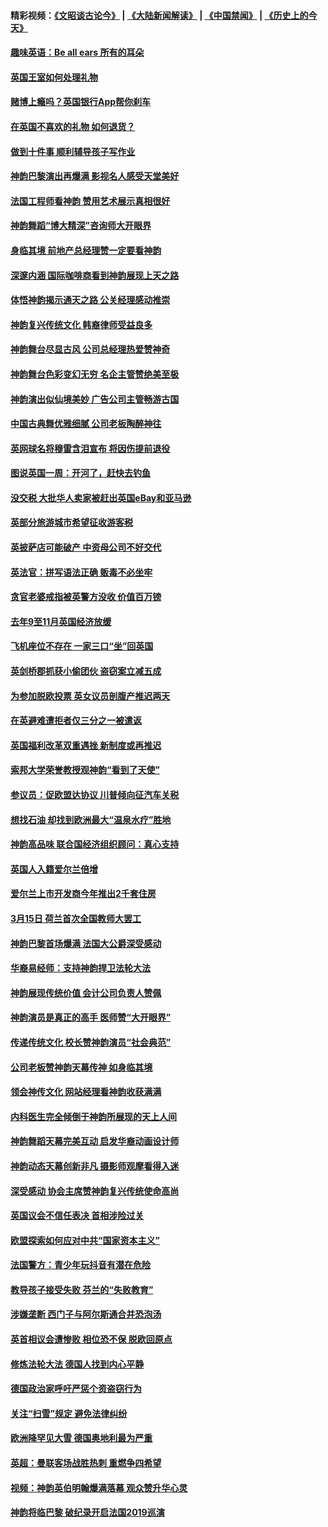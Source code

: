 #### 精彩视频：[《文昭谈古论今》](https://github.com/gfw-breaker/wenzhao/blob/master/README.md?t=01181831) | [《大陆新闻解读》](https://github.com/gfw-breaker/ntdtv-comedy/blob/master/README.md?t=01181831) | [《中国禁闻》](https://github.com/gfw-breaker/ntdtv-news/blob/master/README.md?t=01181831) | [《历史上的今天》](https://github.com/gfw-breaker/today-in-history/blob/master/README.md?t=01181831) 

#### [趣味英语：Be all ears 所有的耳朵](../pages/nsc974/n10985161.md?t=01181831) 

#### [英国王室如何处理礼物](../pages/nsc974/n10985131.md?t=01181831) 

#### [赌博上瘾吗？英国银行App帮你刹车](../pages/nsc974/n10985121.md?t=01181831) 

#### [在英国不喜欢的礼物 如何退货？](../pages/nsc974/n10985110.md?t=01181831) 

#### [做到十件事 顺利辅导孩子写作业](../pages/nsc974/n10985075.md?t=01181831) 

#### [神韵巴黎演出再爆满 影视名人感受天堂美好](../pages/nsc974/n10984954.md?t=01181831) 

#### [法国工程师看神韵 赞用艺术展示真相很好](../pages/nsc974/n10984640.md?t=01181831) 

#### [神韵舞蹈“博大精深”咨询师大开眼界](../pages/nsc974/n10984677.md?t=01181831) 

#### [身临其境 前地产总经理赞一定要看神韵](../pages/nsc974/n10984484.md?t=01181831) 

#### [深邃内涵 国际咖啡商看到神韵展现上天之路](../pages/nsc974/n10984529.md?t=01181831) 

#### [体悟神韵揭示通天之路 公关经理感动推崇](../pages/nsc974/n10984420.md?t=01181831) 

#### [神韵复兴传统文化 韩裔律师受益良多](../pages/nsc974/n10984336.md?t=01181831) 

#### [神韵舞台尽显古风 公司总经理热爱赞神奇](../pages/nsc974/n10984129.md?t=01181831) 

#### [神韵舞台色彩变幻无穷 名企主管赞绝美至极](../pages/nsc974/n10984123.md?t=01181831) 

#### [神韵演出似仙境美妙 广告公司主管畅游古国](../pages/nsc974/n10983955.md?t=01181831) 

#### [中国古典舞优雅细腻 公司老板陶醉神往](../pages/nsc974/n10983863.md?t=01181831) 

#### [英网球名将穆雷含泪宣布 将因伤提前退役](../pages/nsc974/n10983038.md?t=01181831) 

#### [图说英国一周：开河了，赶快去钓鱼](../pages/nsc974/n10983196.md?t=01181831) 

#### [没交税 大批华人卖家被赶出英国eBay和亚马逊](../pages/nsc974/n10983108.md?t=01181831) 

#### [英部分旅游城市希望征收游客税](../pages/nsc974/n10983104.md?t=01181831) 

#### [英披萨店可能破产 中资母公司不好交代](../pages/nsc974/n10983069.md?t=01181831) 

#### [英法官：拼写语法正确 贩毒不必坐牢](../pages/nsc974/n10983060.md?t=01181831) 

#### [贪官老婆戒指被英警方没收 价值百万镑](../pages/nsc974/n10983052.md?t=01181831) 

#### [去年9至11月英国经济放缓](../pages/nsc974/n10983032.md?t=01181831) 

#### [飞机座位不存在  一家三口“坐”回英国](../pages/nsc974/n10983023.md?t=01181831) 

#### [英剑桥郡抓获小偷团伙 盗窃案立减五成](../pages/nsc974/n10983009.md?t=01181831) 

#### [为参加脱欧投票 英女议员剖腹产推迟两天](../pages/nsc974/n10983001.md?t=01181831) 

#### [在英避难遭拒者仅三分之一被遣返](../pages/nsc974/n10982984.md?t=01181831) 

#### [英国福利改革双重遇挫 新制度或再推迟](../pages/nsc974/n10982948.md?t=01181831) 

#### [索邦大学荣誉教授观神韵“看到了天使”](../pages/nsc974/n10982933.md?t=01181831) 

#### [参议员：促欧盟达协议 川普倾向征汽车关税](../pages/nsc974/n10982456.md?t=01181831) 

#### [想找石油 却找到欧洲最大“温泉水疗”胜地](../pages/nsc974/n10982219.md?t=01181831) 

#### [神韵高品味 联合国经济组织顾问：真心支持](../pages/nsc974/n10982478.md?t=01181831) 

#### [英国人入籍爱尔兰倍增](../pages/nsc974/n10982160.md?t=01181831) 

#### [爱尔兰上市开发商今年推出2千套住房](../pages/nsc974/n10982096.md?t=01181831) 

#### [3月15日 荷兰首次全国教师大罢工](../pages/nsc974/n10982052.md?t=01181831) 

#### [神韵巴黎首场爆满 法国大公爵深受感动](../pages/nsc974/n10981627.md?t=01181831) 

#### [华裔易经师：支持神韵捍卫法轮大法](../pages/nsc974/n10981691.md?t=01181831) 

#### [神韵展现传统价值 会计公司负责人赞佩](../pages/nsc974/n10981655.md?t=01181831) 

#### [神韵演员是真正的高手 医师赞“大开眼界”](../pages/nsc974/n10981377.md?t=01181831) 

#### [传递传统文化 校长赞神韵演员“社会典范”](../pages/nsc974/n10981113.md?t=01181831) 

#### [公司老板赞神韵天幕传神 如身临其境](../pages/nsc974/n10981256.md?t=01181831) 

#### [领会神传文化 网站经理看神韵收获满满](../pages/nsc974/n10981047.md?t=01181831) 

#### [内科医生完全倾倒于神韵所展现的天上人间](../pages/nsc974/n10981123.md?t=01181831) 

#### [神韵舞蹈天幕完美互动 启发华裔动画设计师](../pages/nsc974/n10980923.md?t=01181831) 

#### [神韵动态天幕创新非凡 摄影师观摩看得入迷](../pages/nsc974/n10980852.md?t=01181831) 

#### [深受感动 协会主席赞神韵复兴传统使命高尚](../pages/nsc974/n10980758.md?t=01181831) 

#### [英国议会不信任表决 首相涉险过关](../pages/nsc974/n10980536.md?t=01181831) 

#### [欧盟探索如何应对中共“国家资本主义”](../pages/nsc974/n10979979.md?t=01181831) 

#### [法国警方：青少年玩抖音有潜在危险](../pages/nsc974/n10979065.md?t=01181831) 

#### [教导孩子接受失败 芬兰的“失败教育”](../pages/nsc974/n10979250.md?t=01181831) 

#### [涉嫌垄断 西门子与阿尔斯通合并恐泡汤](../pages/nsc974/n10979194.md?t=01181831) 

#### [英首相议会遭惨败 相位恐不保 脱欧回原点](../pages/nsc974/n10977981.md?t=01181831) 

#### [修炼法轮大法 德国人找到内心平静](../pages/nsc974/n10977570.md?t=01181831) 

#### [德国政治家呼吁严惩个资盗窃行为](../pages/nsc974/n10977528.md?t=01181831) 

#### [关注“扫雪”规定 避免法律纠纷](../pages/nsc974/n10977179.md?t=01181831) 

#### [欧洲降罕见大雪 德国奥地利最为严重](../pages/nsc974/n10977064.md?t=01181831) 

#### [英超：曼联客场战胜热刺 重燃争四希望](../pages/nsc974/n10976750.md?t=01181831) 

#### [视频：神韵英伯明翰爆满落幕 观众赞升华心灵](../pages/nsc974/n10975642.md?t=01181831) 

#### [神韵将临巴黎 破纪录开启法国2019巡演](../pages/nsc974/n10975354.md?t=01181831) 

